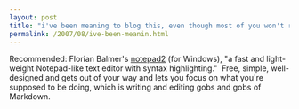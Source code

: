 ```yaml
---
layout: post
title: "i've been meaning to blog this, even though most of you won't really care"
permalink: /2007/08/ive-been-meanin.html
---
```


Recommended: Florian Balmer's [notepad2](http://www.flos-freeware.ch/notepad2.html) (for Windows), "a fast and light-weight Notepad-like text editor with syntax highlighting."  Free, simple, well-designed and gets out of your way and lets you focus on what you're supposed to be doing, which is writing and editing gobs and gobs of Markdown.